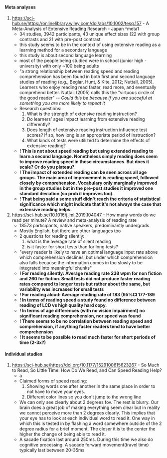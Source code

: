 #### Meta analyses

1. https://sci-hub.se/https://onlinelibrary.wiley.com/doi/abs/10.1002/tesq.157 - A Meta-Analysis of Extensive Reading Research - Japan ^meta1
	- 34 studies, 3942 participants, 43 unique effect sizes (22 with group contrasts and 21 with pre-post contrast
	- this study seems to be in the context of using extensive reading as a learning method for a secondary language
	- this study is about second language learning
	- most of the people being studied were in school (junior high - university) with only ~100 being adults
	- "a strong relationship between reading speed and reading comprehension has been found in both first and second language studies of reading (e.g., Beglar, Hunt, & Kite, 2012; Nuttall, 2005). Learners who enjoy reading read faster, read more, and eventually comprehend better. Nuttall (2005) calls this the “virtuous circle of the good reader" -- *Could this be because if you are succeful at something you are more likely to repeat it*
	- Research questions:
		1. What is the strength of extensive reading instruction? 
		2. Do learners’ ages impact learning from extensive reading differently? 
		3. Does length of extensive reading instruction influence test scores? If so, how long is an appropriate period of instruction? 
		4. What kinds of tests were utilized to determine the effects of extensive reading?
	- **! This is not about speed reading but using extended reading to learn a second language. Nonetheless simply reading does seem to improve reading speed in these circumstances. But does it scale? Or do you plateau?**
	- **! The impact of extended reading can be seen across all age groups. The main area of improvement is reading speed, followed closely by comprehension. Vocabulary only marginally improved in the group studies but in the pre-post studies it improved one standard deviation (so prob it improves too).**
	- **! That being said a some stuff didn't reach the criteria of statistical significance which might indicate that it's not always the case that extensive reading helps.**
2. https://sci-hub.se/10.1016/j.jml.2019.104047 - How many words do we read per minute? A review and meta-analysis of reading rate
	- 18573 participants, native speakers, predominantly undergrads
	- Mostly English, but there are other languages too
	- 2 questions for reading silently:
		1. what is the average rate of silent reading
		2. is it faster for short tests than for long tests?
	- "every reader is likely to have an optimal language input rate above which comprehension declines, but under which comprehension also falls because the information comes in too slowly to be integrated into meaningful chunks"
	- **! For reading silently: Average reading rate 238 wpm for non fiction and 260 for fiction. Small tests did not produce faster reading rates compared to longer tests but rather about the same, but variability was increased for small tests**
	- **! For reading aloud: Average reading rate of 183 (95%CI 177-189**
	- **! In terms of reading speed a study found no difference between reading of LCD vs high quality hard copy.**
	- **! In terms of age differences (with no vision impairment) no significant reading comprehension, nor speed was found**
	- **! There seems to be no correlation between reading speed and comprehension, if anything faster readers tend to have better comprehension**
	- **! It seems to be possible to read much faster for short periods of time (2-3x?)**


#### Individual studies
1. https://sci-hub.se/https://doi.org/10.1177/1529100615623267 - So Much to Read, So Little Time: How Do We Read, and Can Speed Reading Help?
	- a
	- Claimed forms of speed reading:
		1. Showing words one after another in the same place in order to not have to move your eyes.
		2. Different color lines so you don't jump to the wrong line
	- We can only see clearly about 2 degrees fov. The rest is blurry. Our brain does a great job of making everything seem clear but in reality we cannot perceive more than 2 degrees clearly. This implies that your eye has to look at each individual word to read it. One way in which this is tested in by flashing a word somewhere outside of the 2 degree radius for a brief moment. The closer it is to the center the higher the change of being able to read it.
	- A sacade fixation last around 250ms. During this time we also do cognitive processing. A sacade forward movement(travel time) typically last between 20-35ms